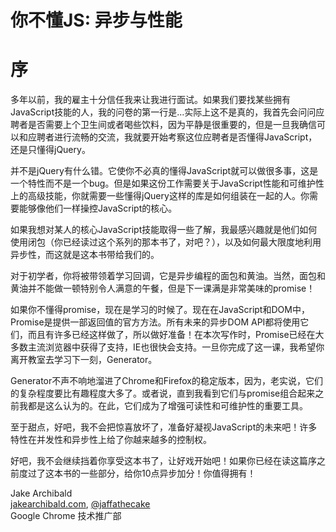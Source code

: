 # 你不懂JS: 异步与性能
# 序

多年以前，我的雇主十分信任我来让我进行面试。如果我们要找某些拥有JavaScript技能的人，我的问卷的第一行是...实际上这不是真的，我首先会问问应聘者是否需要上个卫生间或者喝些饮料，因为平静是很重要的，但是一旦我确信可以和应聘者进行流畅的交流，我就要开始考察这位应聘者是否懂得JavaScript，还是只懂得jQuery。

并不是jQuery有什么错。它使你不必真的懂得JavaScript就可以做很多事，这是一个特性而不是一个bug。但是如果这份工作需要关于JavaScript性能和可维护性上的高级技能，你就需要一些懂得jQuery这样的库是如何组装在一起的人。你需要能够像他们一样操控JavaScript的核心。

如果我想对某人的核心JavaScript技能取得一些了解，我最感兴趣就是他们如何使用闭包（你已经读过这个系列的那本书了，对吧？），以及如何最大限度地利用异步性，而这就是这本书带给我们的。

对于初学者，你将被带领着学习回调，它是异步编程的面包和黄油。当然，面包和黄油并不能做一顿特别令人满意的午餐，但是下一课满是非常美味的promise！

如果你不懂得promise，现在是学习的时候了。现在在JavaScript和DOM中，Promise是提供一部返回值的官方方法。所有未来的异步DOM API都将使用它们，而且有许多已经这样做了，所以做好准备！在本次写作时，Promise已经在大多数主流浏览器中获得了支持，IE也很快会支持。一旦你完成了这一课，我希望你离开教室去学习下一刻，Generator。

Generator不声不响地溜进了Chrome和Firefox的稳定版本，因为，老实说，它们的复杂程度要比有趣程度大多了。或者说，直到我看到它们与promise组合起来之前我都是这么认为的。在此，它们成为了增强可读性和可维护性的重要工具。

至于甜点，好吧，我不会把惊喜放坏了，准备好凝视JavaScript的未来吧！许多特性在并发性和异步性上给了你越来越多的控制权。

好吧，我不会继续挡着你享受这本书了，让好戏开始吧！如果你已经在读这篇序之前度过了这本书的一些部分，给你10点异步加分！你值得拥有！

Jake Archibald<br>
[jakearchibald.com](http://jakearchibald.com), [@jaffathecake](http://twitter.com/jaffathecake)<br>
Google Chrome 技术推广部
